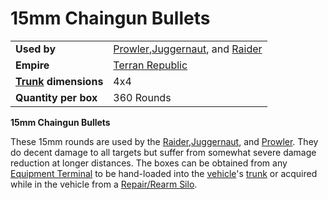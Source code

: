 # 15mm Chaingun Bullets

|                                                 |                                                                                                                |
| ----------------------------------------------- | -------------------------------------------------------------------------------------------------------------- |
| **Used by**                                     | [Prowler](../vehicles/Prowler.md),[Juggernaut](../vehicles/Juggernaut.md), and [Raider](../vehicles/Raider.md) |
| **Empire**                                      | [Terran Republic](../factions/Terran_Republic.md)                                                                   |
| **[Trunk](../terminology/Trunk.md) dimensions** | 4x4                                                                                                            |
| **Quantity per box**                            | 360 Rounds                                                                                                     |

**15mm Chaingun Bullets**

These 15mm rounds are used by the
[Raider](../vehicles/Raider.md),[Juggernaut](../vehicles/Juggernaut.md), and
[Prowler](../vehicles/Prowler.md). They do decent damage to all targets but
suffer from somewhat severe damage reduction at longer distances. The boxes can
be obtained from any [Equipment Terminal](../items/Equipment_Terminal.md) to be
hand-loaded into the [vehicle](../vehicles/index.md)'s
[trunk](../terminology/Trunk.md) or acquired while in the vehicle from a
[Repair/Rearm Silo](../items/Repair_Rearm_Silo.md).
